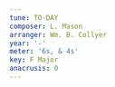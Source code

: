 ```yaml
---
tune: TO-DAY
composer: L. Mason
arranger: Wm. B. Collyer
year: '-'
meter: '6s, & 4s'
key: F Major
anacrusis: 0
---
```

